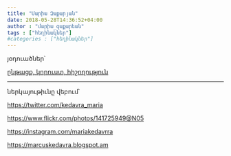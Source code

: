 ```yaml
---
title: "Մարիա Զաքարյան"
date: 2018-05-28T14:36:52+04:00
author : "մարիա_զաքարեան"
tags : ["հեղինակներ"]
#categories : ["հեղինակներ"]
---
```


յօդուածներ՝

[ընթացք, կորուստ, հիշողություն](/հոսք/ընթացք_կորուստ_հիշողություն/)

_____

ներկայութիւնը վեբում՝

https://twitter.com/kedavra_maria

https://www.flickr.com/photos/141725949@N05

https://instagram.com/mariakedavrra

https://marcuskedavra.blogspot.am

